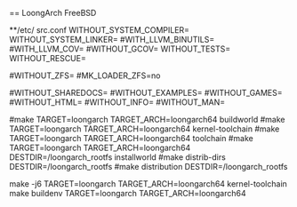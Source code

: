 == LoongArch FreeBSD

**/etc/ src.conf
WITHOUT_SYSTEM_COMPILER=
WITHOUT_SYSTEM_LINKER=
#WITH_LLVM_BINUTILS=
#WITH_LLVM_COV=
#WITHOUT_GCOV=
WITHOUT_TESTS=
WITHOUT_RESCUE=

#WITHOUT_ZFS=
#MK_LOADER_ZFS=no

#WITHOUT_SHAREDOCS=
#WITHOUT_EXAMPLES=
#WITHOUT_GAMES=
#WITHOUT_HTML=
#WITHOUT_INFO=
#WITHOUT_MAN=

#make TARGET=loongarch TARGET_ARCH=loongarch64 buildworld
#make TARGET=loongarch TARGET_ARCH=loongarch64 kernel-toolchain
#make TARGET=loongarch TARGET_ARCH=loongarch64 toolchain
#make TARGET=loongarch TARGET_ARCH=loongarch64 DESTDIR=/loongarch_rootfs installworld
#make distrib-dirs DESTDIR=/loongarch_rootfs
#make distribution DESTDIR=/loongarch_rootfs


make -j6 TARGET=loongarch TARGET_ARCH=loongarch64 kernel-toolchain
make buildenv  TARGET=loongarch TARGET_ARCH=loongarch64




